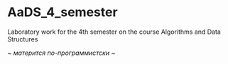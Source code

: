 # AaDS_4_semester
Laboratory work for the 4th semester on the course Algorithms and Data Structures

~ *матерится по-программистски* ~
